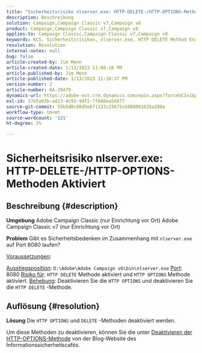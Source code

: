 ```yaml
---
title: "Sicherheitsrisiko nlserver.exe: HTTP-DELETE-/HTTP-OPTIONS-Methoden aktiviert"
description: Beschreibung
solution: Campaign,Campaign Classic v7,Campaign v8
product: Campaign,Campaign Classic v7,Campaign v8
applies-to: Campaign Classic,Campaign Classic v7,Campaign v8
keywords: KCS, Sicherheitsrisiken, nlserver.exe, HTTP DELETE Method Enabled, HTTP OPTIONS Method Enabled, FAQ, ACC, Adobe Campaign Classic, Adobe Campaign Classic v7
resolution: Resolution
internal-notes: null
bug: false
article-created-by: Jim Menn
article-created-date: 1/13/2023 11:00:16 PM
article-published-by: Jim Menn
article-published-date: 1/13/2023 11:18:37 PM
version-number: 2
article-number: KA-19479
dynamics-url: https://adobe-ent.crm.dynamics.com/main.aspx?forceUCI=1&pagetype=entityrecord&etn=knowledgearticle&id=c276e805-9693-ed11-aad1-6045bd0065f9
exl-id: 27e5a03b-ad13-4c93-9df2-7f840ea54877
source-git-commit: 55b5d0c08d5e671133c25675cb980001635a280a
workflow-type: tm+mt
source-wordcount: '121'
ht-degree: 2%

---
```


# Sicherheitsrisiko nlserver.exe: HTTP-DELETE-/HTTP-OPTIONS-Methoden Aktiviert

## Beschreibung {#description}


<b>Umgebung</b>
Adobe Campaign Classic (nur Einrichtung vor Ort) Adobe Campaign Classic v7 (nur Einrichtung vor Ort)

<b>Problem</b>
Gibt es Sicherheitsbedenken im Zusammenhang mit `nlserver.exe` auf Port 8080 laufen?

<u>Voraussetzungen</u>:

<u>Ausstiegsposition</u>: `D:\Adobe\Adobe Campaign v6\bin\nlserver.exe`
<u>Port</u>: 8080
<u>Risiko für</u>: `HTTP DELETE` Methode aktiviert und `HTTP OPTIONS` Methode aktiviert.
<u>Behebung</u>: Deaktivieren Sie die `HTTP OPTIONS` und deaktivieren Sie die `HTTP DELETE` -Methode.


## Auflösung {#resolution}


<b>Lösung</b>
Die `HTTP OPTIONS` und `DELETE` -Methoden deaktiviert werden.

Um diese Methoden zu deaktivieren, können Sie die unter [Deaktivieren der HTTP-OPTIONS-Methode](https://protonts.wordpress.com/2013/08/15/how-to-disable-http-options-method/) von der Blog-Website des Informationssicherheitscafés.
